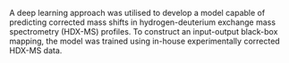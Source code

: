 A deep learning approach was utilised to develop a model capable of predicting corrected mass shifts in hydrogen-deuterium exchange mass spectrometry (HDX-MS) profiles. To construct an input-output black-box mapping, the model was trained using in-house experimentally corrected HDX-MS data.
